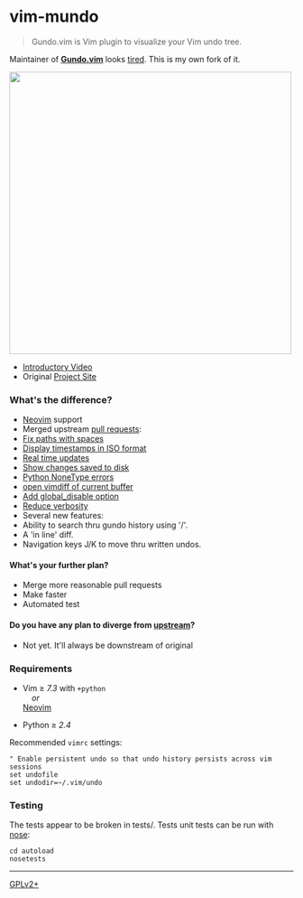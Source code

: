 vim-mundo
========

> Gundo.vim is Vim plugin to visualize your Vim undo tree.

Maintainer of [**Gundo.vim**][upstream] looks [tired][upstream-pr].
This is my own fork of it.

<img src="https://simnalamburt.github.io/vim-mundo/dist/screenshot.jpg" height="500">

* [Introductory Video][video]
* Original [Project Site][site]

### What's the difference?

*   [Neovim][neovim] support
*   Merged upstream [pull requests][upstream-pr]:
  * [Fix paths with spaces][pr-29]
  * [Display timestamps in ISO format][pr-28]
  * [Real time updates][i-40]
  * [Show changes saved to disk][i-34]
  * [Python NoneType errors][i-38]
  * [open vimdiff of current buffer][i-28]
  * [Add global_disable option][i-33]
  * [Reduce verbosity][i-31]
*   Several new features:
  * Ability to search thru gundo history using '/'.
  * A 'in line' diff.
  * Navigation keys J/K to move thru written undos.

#### What's your further plan?

*   Merge more reasonable pull requests
*   Make faster
*   Automated test

#### Do you have any plan to diverge from [upstream][]?

*   Not yet. It'll always be downstream of original

### Requirements

*   Vim ≥ *7.3* with `+python`
    <br>&nbsp; &nbsp; *or*<br>
    [Neovim][]

*   Python ≥ *2.4*

Recommended `vimrc` settings:

    " Enable persistent undo so that undo history persists across vim sessions
    set undofile
    set undodir=~/.vim/undo

### Testing

The tests appear to be broken in tests/. Tests unit tests can be run with
[nose](https://nose.readthedocs.org/en/latest/):

    cd autoload
    nosetests

--------

[GPLv2+][]

[upstream]: https://github.com/sjl/gundo.vim
[upstream-pr]: https://github.com/sjl/gundo.vim/pulls
[video]: http://screenr.com/M9l
[site]: //simnalamburt.github.io/vim-mundo
[neovim]: //neovim.org/
[pr-29]: https://github.com/sjl/gundo.vim/pull/29
[pr-28]: https://github.com/sjl/gundo.vim/pull/28
[i-34]: https://bitbucket.org/sjl/gundo.vim/issue/34/show-changes-that-were-saved-onto-disk
[i-38]: https://bitbucket.org/sjl/gundo.vim/issue/38/python-errors-nonetype-not-iterable-with
[i-40]: https://bitbucket.org/sjl/gundo.vim/issue/40/feature-request-live-reload
[i-28]: https://bitbucket.org/sjl/gundo.vim/issue/28/feature-request-open-vimdiff-of-current#comment-3129981
[i-33]: https://bitbucket.org/sjl/gundo.vim/issue/33/let-g-gundo_disable-0-is-not-available
[i-31]: https://bitbucket.org/sjl/gundo.vim/issue/31/reduce-verbosity-of-the-list
[GPLv2+]: http://opensource.org/licenses/gpl-2.0
